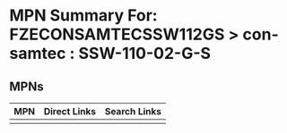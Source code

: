 



# MPN Summary For: FZECONSAMTECSSW112GS > con-samtec : SSW-110-02-G-S

## MPNs
  

|MPN|Direct Links|Search Links|
| :--- | :--- | :--- |
||||
